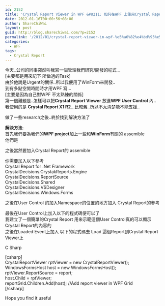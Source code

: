 ```yaml
---
id: 2152
title: 'Crystal Report Viewer in WPF &#8211; 如何在WPF 上使用Crystal Report Viewer'
date: 2012-01-16T00:00:56+08:00
author: ShareChiWai
layout: post
guid: http://blog.sharechiwai.com/?p=2152
permalink: '/2012/01/crystal-report-viewer-in-wpf-%e5%a6%82%e4%bd%95%e5%9c%a8wpf-%e4%b8%8a%e4%bd%bf%e7%94%a8crystal-report-viewer/'
categories:
  - WPF
tags:
  - Crystal Report
---
```

今天..公司的同事突然叫我寫一個管理我們研究/開發的程式&#8230;  
[主要都是用來記下 所做過的Task]  
由於他說是Urgent的關係..所以我便用了WinForm來開發..  
到有多點空閒時間時才用WPF 寫&#8230;  
[主要是因為自己對WPF 不太熟練的關係]  
第一個難題是..怎樣可以把**Crystal Report Viewer** 放進**WPF User Control** 內..  
我使用的是 **Crystal Report X1 R2**&#8230;比較舊..所以不太清楚能不能支援..

做了一些research之後..終於找到解決方法了

**解決方法**:  
首先我們要為我們的**WPF project**加上一些和**WinForm**有關的 assemible  
他們是

之後當然要加入Crystal Report的 assemible

你需要加入以下參考  
Crystal Report for .Net Framework  
CrystalDecisions.CrystakReports.Engine  
CrystalDecisions.ReportSource  
CrystalDecisions.Shared  
CrystalDecisions.VSDesigner  
CrystalDecisions.Windows.Forms

之後在User Control 的加入Namespace的位置的地方加入 Crystal Report的參考

最後在User Control上加入以下的程式碼便可以了  
我建立了一個簡單的Crystal Report 用來示範這個User Control真的可以顯示Crystal Report的內容的  
之後在Loaded Event上加入 以下的程式碼去 Load 這個Report到Crystal Report Viewer上

C Sharp

[csharp]  
CrystalReportViewer rptViewer = new CrystalReportViewer();  
WindowsFormsHost host = new WindowsFormsHost();  
rptViewer.ReportSource = report;  
host.Child = rptViewer;  
reportGrid.Children.Add(host); //Add report viewer in WPF Grid  
[/csharp]

Hope you find it useful